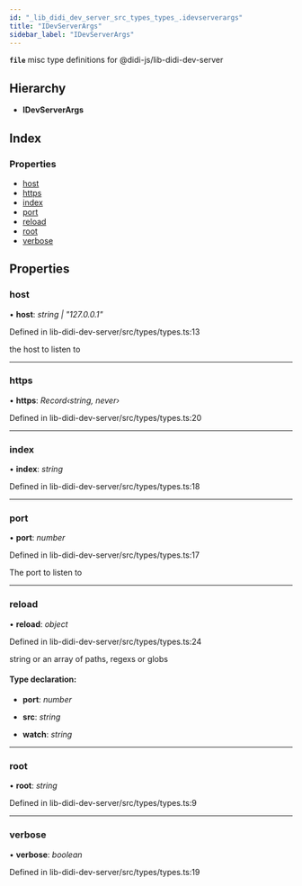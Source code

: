 ```yaml
---
id: "_lib_didi_dev_server_src_types_types_.idevserverargs"
title: "IDevServerArgs"
sidebar_label: "IDevServerArgs"
---
```


**`file`** misc type definitions for @didi-js/lib-didi-dev-server

## Hierarchy

* **IDevServerArgs**

## Index

### Properties

* [host](_lib_didi_dev_server_src_types_types_.idevserverargs.md#host)
* [https](_lib_didi_dev_server_src_types_types_.idevserverargs.md#https)
* [index](_lib_didi_dev_server_src_types_types_.idevserverargs.md#index)
* [port](_lib_didi_dev_server_src_types_types_.idevserverargs.md#port)
* [reload](_lib_didi_dev_server_src_types_types_.idevserverargs.md#reload)
* [root](_lib_didi_dev_server_src_types_types_.idevserverargs.md#root)
* [verbose](_lib_didi_dev_server_src_types_types_.idevserverargs.md#verbose)

## Properties

### <a id="host" name="host"></a>  host

• **host**: *string | "127.0.0.1"*

Defined in lib-didi-dev-server/src/types/types.ts:13

the host to listen to

___

### <a id="https" name="https"></a>  https

• **https**: *Record‹string, never›*

Defined in lib-didi-dev-server/src/types/types.ts:20

___

### <a id="index" name="index"></a>  index

• **index**: *string*

Defined in lib-didi-dev-server/src/types/types.ts:18

___

### <a id="port" name="port"></a>  port

• **port**: *number*

Defined in lib-didi-dev-server/src/types/types.ts:17

The port to listen to

___

### <a id="reload" name="reload"></a>  reload

• **reload**: *object*

Defined in lib-didi-dev-server/src/types/types.ts:24

string or an array of paths, regexs or globs

#### Type declaration:

* **port**: *number*

* **src**: *string*

* **watch**: *string*

___

### <a id="root" name="root"></a>  root

• **root**: *string*

Defined in lib-didi-dev-server/src/types/types.ts:9

___

### <a id="verbose" name="verbose"></a>  verbose

• **verbose**: *boolean*

Defined in lib-didi-dev-server/src/types/types.ts:19
